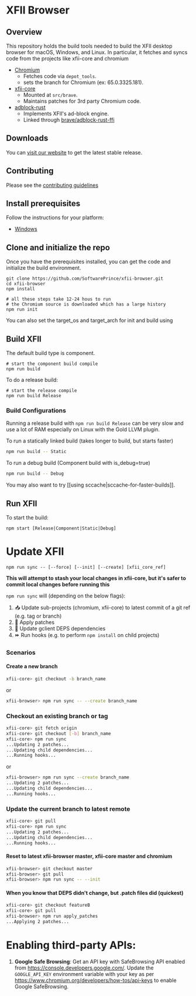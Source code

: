 # XFII Browser

## Overview

This repository holds the build tools needed to build the XFII desktop browser for macOS, Windows, and Linux. In particular, it fetches and syncs code from the projects like xfii-core and chromium

- [Chromium](https://chromium.googlesource.com/chromium/src.git)
  - Fetches code via `depot_tools`.
  - sets the branch for Chromium (ex: 65.0.3325.181).
- [xfii-core](https://github.com/SoftwarePrince/xfii-core)
  - Mounted at `src/brave`.
  - Maintains patches for 3rd party Chromium code.
- [adblock-rust](https://github.com/brave/adblock-rust)
  - Implements XFII's ad-block engine.
  - Linked through [brave/adblock-rust-ffi](https://github.com/brave/adblock-rust-ffi)

## Downloads

You can [visit our website](https://www.xfiitech.com/) to get the latest stable release.

## Contributing

Please see the [contributing guidelines](./CONTRIBUTING.md)

## Install prerequisites

Follow the instructions for your platform:

- [Windows](https://github.com/brave/brave-browser/wiki/Windows-Development-Environment)

## Clone and initialize the repo

Once you have the prerequisites installed, you can get the code and initialize the build environment.

```
git clone https://github.com/SoftwarePrince/xfii-browser.git
cd xfii-browser
npm install

# all these steps take 12-24 hous to run
# the Chromium source is downloaded which has a large history
npm run init
```

You can also set the target_os and target_arch for init and build using

## Build XFII

The default build type is component.

```
# start the component build compile
npm run build
```

To do a release build:

```
# start the release compile
npm run build Release
```

### Build Configurations

Running a release build with `npm run build Release` can be very slow and use a lot of RAM especially on Linux with the Gold LLVM plugin.

To run a statically linked build (takes longer to build, but starts faster)

```bash
npm run build -- Static
```

To run a debug build (Component build with is_debug=true)

```bash
npm run build -- Debug
```

You may also want to try [[using sccache|sccache-for-faster-builds]].

## Run XFII

To start the build:

`npm start [Release|Component|Static|Debug]`

# Update XFII

`npm run sync -- [--force] [--init] [--create] [xfii_core_ref]`

**This will attempt to stash your local changes in xfii-core, but it's safer to commit local changes before running this**

`npm run sync` will (depending on the below flags):

1. 📥 Update sub-projects (chromium, xfii-core) to latest commit of a git ref (e.g. tag or branch)
2. 🤕 Apply patches
3. 🔄 Update gclient DEPS dependencies
4. ⏩ Run hooks (e.g. to perform `npm install` on child projects)

### Scenarios

#### Create a new branch

```bash
xfii-core> git checkout -b branch_name
```

or

```bash
xfii-browser> npm run sync -- --create branch_name
```

### Checkout an existing branch or tag

```bash
xfii-core> git fetch origin
xfii-core> git checkout [-b] branch_name
xfii-core> npm run sync
...Updating 2 patches...
...Updating child dependencies...
...Running hooks...
```

or

```bash
xfii-browser> npm run sync --create branch_name
...Updating 2 patches...
...Updating child dependencies...
...Running hooks...
```

### Update the current branch to latest remote

```bash
xfii-core> git pull
xfii-core> npm run sync
...Updating 2 patches...
...Updating child dependencies...
...Running hooks...
```

#### Reset to latest xfii-browser master, xfii-core master and chromium

```bash
xfii-browser> git checkout master
xfii-browser> git pull
xfii-browser> npm run sync -- --init
```

#### When you know that DEPS didn't change, but .patch files did (quickest)

```bash
xfii-core> git checkout featureB
xfii-core> git pull
xfii-browser> npm run apply_patches
...Applying 2 patches...
```

# Enabling third-party APIs:

1. **Google Safe Browsing**: Get an API key with SafeBrowsing API enabled from https://console.developers.google.com/. Update the `GOOGLE_API_KEY` environment variable with your key as per https://www.chromium.org/developers/how-tos/api-keys to enable Google SafeBrowsing.
